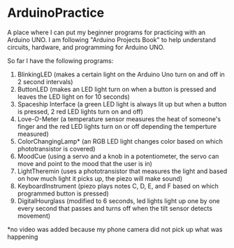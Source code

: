 # ArduinoPractice
A place where I can put my beginner programs for practicing with an Arduino UNO. I am following "Arduino Projects Book" to help understand circuits, hardware, and programming for Arduino UNO.

So far I have the following programs: 
1. BlinkingLED (makes a certain light on the Arduino Uno turn on and off in 2 second intervals)
2. ButtonLED (makes an LED light turn on when a button is pressed and leaves the LED light on for 10 seconds)
3. Spaceship Interface (a green LED light is always lit up but when a button is pressed, 2 red LED lights turn on and off)
4. Love-O-Meter (a temperature sensor measures the heat of someone's finger and the red LED lights turn on or off depending       the temperture measured)
5. ColorChangingLamp* (an RGB LED light changes color based on which phototransistor is covered)
6. MoodCue (using a servo and a knob in a potentiometer, the servo can move and point to the mood that the user is in)
7. LightTheremin (uses a phototransistor that measures the light and based on how much light it picks up, the piezo will make     sound)
8. KeyboardInstrument (piezo plays notes C, D, E, and F based on which programmed button is pressed) 
9. DigitalHourglass (modified to 6 seconds, led lights light up one by one every second that passes and turns off when the tilt sensor detects movement)



*no video was added because my phone camera did not pick up what was happening 
